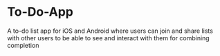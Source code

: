 # To-Do-App
A to-do list app for iOS and Android where users can join and share lists with other users to be able to see and interact with them for combining completion
